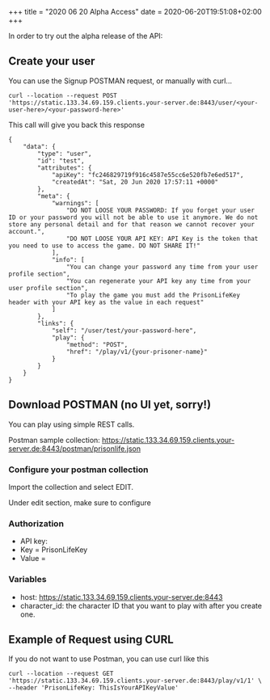 +++
title = "2020 06 20 Alpha Access"
date = 2020-06-20T19:51:08+02:00
+++

In order to try out the alpha release of the API:

## Create your user

You can use the Signup POSTMAN request, or manually with curl...
```
curl --location --request POST 'https://static.133.34.69.159.clients.your-server.de:8443/user/<your-user-here>/<your-password-here>'
```

This call will give you back this response

```
{
    "data": {
        "type": "user",
        "id": "test",
        "attributes": {
            "apiKey": "fc246829719f916c4587e55cc6e520fb7e6ed517",
            "createdAt": "Sat, 20 Jun 2020 17:57:11 +0000"
        },
        "meta": {
            "warnings": [
                "DO NOT LOOSE YOUR PASSWORD: If you forget your user ID or your password you will not be able to use it anymore. We do not store any personal detail and for that reason we cannot recover your account.",
                "DO NOT LOOSE YOUR API KEY: API Key is the token that you need to use to access the game. DO NOT SHARE IT!"
            ],
            "info": [
                "You can change your password any time from your user profile section",
                "You can regenerate your API key any time from your user profile section",
                "To play the game you must add the PrisonLifeKey header with your API key as the value in each request"
            ]
        },
        "links": {
            "self": "/user/test/your-password-here",
            "play": {
                "method": "POST",
                "href": "/play/v1/{your-prisoner-name}"
            }
        }
    }
}
```

## Download POSTMAN (no UI yet, sorry!)
You can play using simple REST calls.

Postman sample collection: https://static.133.34.69.159.clients.your-server.de:8443/postman/prisonlife.json

### Configure your postman collection

Import the collection and select EDIT.

Under edit section, make sure to configure

### Authorization
* API key: 
 * Key = PrisonLifeKey
 * Value = <The apiKey field returned from signup CALL> 

### Variables
* host: https://static.133.34.69.159.clients.your-server.de:8443
* character_id: the character ID that you want to play with after you create one.

## Example of Request using CURL

If you do not want to use Postman, you can use curl like this
```
curl --location --request GET 'https://static.133.34.69.159.clients.your-server.de:8443/play/v1/1' \
--header 'PrisonLifeKey: ThisIsYourAPIKeyValue'
```